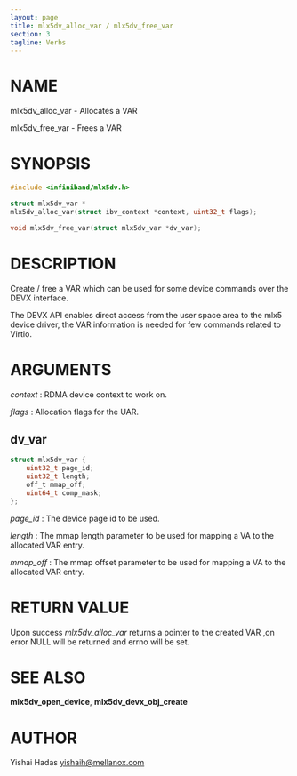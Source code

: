 ```yaml
---
layout: page
title: mlx5dv_alloc_var / mlx5dv_free_var
section: 3
tagline: Verbs
---
```


# NAME

mlx5dv_alloc_var -  Allocates a VAR

mlx5dv_free_var -   Frees a VAR

# SYNOPSIS

```c
#include <infiniband/mlx5dv.h>

struct mlx5dv_var *
mlx5dv_alloc_var(struct ibv_context *context, uint32_t flags);

void mlx5dv_free_var(struct mlx5dv_var *dv_var);
```

# DESCRIPTION

Create / free a VAR which can be used for some device commands over the DEVX interface.

The DEVX API enables direct access from the user space area to the mlx5 device
driver, the VAR information is needed for few commands related to Virtio.


# ARGUMENTS
*context*
:	RDMA device context to work on.

*flags*
:	Allocation flags for the UAR.

## dv_var

```c
struct mlx5dv_var {
	uint32_t page_id;
	uint32_t length;
	off_t mmap_off;
	uint64_t comp_mask;
};
```
*page_id*
:	The device page id to be used.

*length*
:	The mmap length parameter to be used for mapping a VA to the allocated VAR entry.

*mmap_off*
:	The mmap offset parameter to be used for mapping a VA to the allocated VAR entry.

# RETURN VALUE

Upon success *mlx5dv_alloc_var* returns a pointer to the created VAR
,on error NULL will be returned and errno will be set.

# SEE ALSO

**mlx5dv_open_device**, **mlx5dv_devx_obj_create**

# AUTHOR

Yishai Hadas  <yishaih@mellanox.com>
